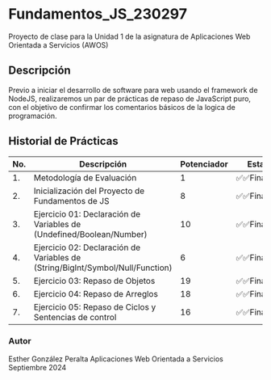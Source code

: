 # Fundamentos_JS_230297
Proyecto de clase para la Unidad 1 de la asignatura de Aplicaciones Web Orientada a Servicios (AWOS)



## Descripción

Previo a iniciar el desarrollo de software para web usando el framework de 
NodeJS, realizaremos un par de prácticas de repaso de JavaScript puro, con 
el objetivo de confirmar los comentarios básicos de la logica de programación.


## Historial de Prácticas

 |No. |Descripción|Potenciador|Estatus|
 |--|--|--|--|
 |1.|Metodología de Evaluación|1|✅✅Finalizada|
 |2.|Inicialización del Proyecto de Fundamentos de JS|8|✅✅Finalizada|
 |3.|Ejercicio 01: Declaración de Variables de (Undefined/Boolean/Number)|10|✅✅Finalizada|
 |4.|Ejercicio 02: Declaración de Variables de (String/BigInt/Symbol/Null/Function)|6|✅✅Finalizada|
 |5.|Ejercicio 03: Repaso de Objetos|19|✅✅Finalizada|
 |6.|Ejercicio 04: Repaso de Arreglos|18|✅✅Finalizada|
 |7.|Ejercicio 05: Repaso de Ciclos y Sentencias de control|16|✅✅Finalizada|
 
### Autor
Esther González Peralta
Aplicaciones Web Orientada a Servicios
Septiembre 2024